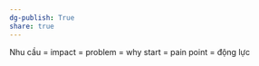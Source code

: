 ```yaml
---
dg-publish: True
share: true
---
```

Nhu cầu = impact = problem = why start = pain point = động lực

